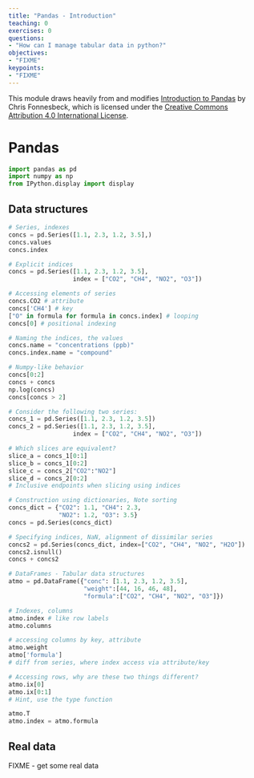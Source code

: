 ```yaml
---
title: "Pandas - Introduction"
teaching: 0
exercises: 0
questions:
- "How can I manage tabular data in python?"
objectives:
- "FIXME"
keypoints:
- "FIXME"
---
```


This module draws heavily from and modifies [Introduction to Pandas](https://github.com/fonnesbeck/statistical-analysis-python-tutorial) by Chris Fonnesbeck, which is licensed under the [Creative Commons Attribution 4.0 International License](http://creativecommons.org/licenses/by/4.0/).

# Pandas


```python
import pandas as pd
import numpy as np
from IPython.display import display
```

## Data structures


```python
# Series, indexes
concs = pd.Series([1.1, 2.3, 1.2, 3.5],)
concs.values
concs.index

# Explicit indices
concs = pd.Series([1.1, 2.3, 1.2, 3.5],
                  index = ["CO2", "CH4", "NO2", "O3"])

# Accessing elements of series
concs.CO2 # attribute
concs['CH4'] # key
["O" in formula for formula in concs.index] # looping
concs[0] # positional indexing

# Naming the indices, the values
concs.name = "concentrations (ppb)"
concs.index.name = "compound"

# Numpy-like behavior
concs[0:2]
concs + concs
np.log(concs)
concs[concs > 2]

# Consider the following two series:
concs_1 = pd.Series([1.1, 2.3, 1.2, 3.5])
concs_2 = pd.Series([1.1, 2.3, 1.2, 3.5],
                  index = ["CO2", "CH4", "NO2", "O3"])

# Which slices are equivalent?
slice_a = concs_1[0:1]
slice_b = concs_1[0:2]
slice_c = concs_2["CO2":"NO2"]
slice_d = concs_2[0:2]
# Inclusive endpoints when slicing using indices

# Construction using dictionaries, Note sorting
concs_dict = {"CO2": 1.1, "CH4": 2.3, 
              "NO2": 1.2, "O3": 3.5}
concs = pd.Series(concs_dict)

# Specifying indices, NaN, alignment of dissimilar series
concs2 = pd.Series(concs_dict, index=["CO2", "CH4", "NO2", "H2O"])
concs2.isnull()
concs + concs2
```


```python
# DataFrames - Tabular data structures
atmo = pd.DataFrame({"conc": [1.1, 2.3, 1.2, 3.5],
                     "weight":[44, 16, 46, 48],
                     "formula":["CO2", "CH4", "NO2", "O3"]})

# Indexes, columns
atmo.index # like row labels
atmo.columns

# accessing columns by key, attribute
atmo.weight
atmo['formula']
# diff from series, where index access via attribute/key

# Accessing rows, why are these two things different?
atmo.ix[0]
atmo.ix[0:1]
# Hint, use the type function

atmo.T
atmo.index = atmo.formula
```

## Real data

FIXME - get some real data


```python

```

